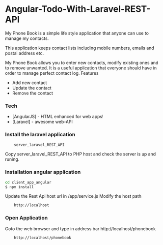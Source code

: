 # Angular-Todo-With-Laravel-REST-API

My Phone Book is a simple life style application that anyone can use to manage my contacts.

This application keeps contact lists including mobile numbers, emails and postal address etc.

My Phone Book allows you to enter new contacts, modify existing ones and to remove unwanted. It is a useful application that everyone should have in order to manage perfect contact log.
Features
  - Add new contact
  - Update the contact
  - Remove the contact
 
### Tech
* [AngularJS] - HTML enhanced for web apps!
* [Laravel] - awesome web-API
  
### Install the laravel application
```sh
    server_laravel_REST_API
```
Copy server_laravel_REST_API to PHP host and check the server is up and runing.

### Installation angular application
```sh
cd client_app_angular
$ npm install
```
Update the Rest Api host url in /app/service.js 
Modify the host path
```sh
    http://localhost    
```


### Open Application
Goto the web browser and type in address bar http://localhost/phonebook    
```sh
    http://localhost/phonebook    
```
